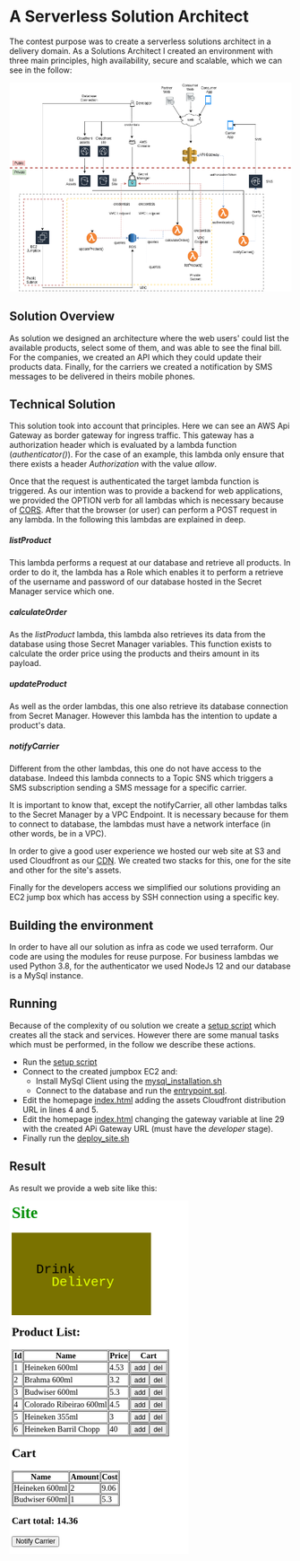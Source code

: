 # A Serverless Solution Architect
The contest purpose was to create a serverless solutions architect in a delivery domain.
As a Solutions Architect I created an environment with three main principles, high availability, secure and scalable, which we can see in the follow:

![solution](./resources/solution.png)

## Solution Overview
As solution we designed an architecture where the web users' could list the available products, select some of them, and was able to see the final bill. 
For the companies, we created an API which they could update their products data.
Finally, for the carriers we created a notification by SMS messages to be delivered in theirs mobile phones.

## Technical Solution
This solution took into account that principles. Here we can see an AWS Api Gateway as border gateway for ingress traffic. This gateway has a authorization header which is evaluated by a lambda function (_authenticator()_). For the case of an example, this lambda only ensure that there exists a header _Authorization_ with the value _allow_.

Once that the request is authenticated the target lambda function is triggered. As our intention was to provide a backend for web applications, we provided the OPTION verb for all lambdas which is necessary because of [CORS](https://developer.mozilla.org/en-US/docs/Web/HTTP/CORS). After that the browser (or user) can perform a POST request in any lambda. In the following this lambdas are explained in deep.

##### listProduct
This lambda performs a request at our database and retrieve all products. In order to do it, the lambda has a Role which enables it to perform a retrieve of the username and password of our database hosted in the Secret Manager service which one.

##### calculateOrder
As the _listProduct_ lambda, this lambda also retrieves its data from the database using those Secret Manager variables. This function exists to calculate the order price using the products and theirs amount in its payload.

##### updateProduct
As well as the order lambdas, this one also retrieve its database connection from Secret Manager. However this lambda has the intention to update a product's data.

##### notifyCarrier
Different from the other lambdas, this one do not have access to the database. Indeed this lambda connects to a Topic SNS which triggers a SMS subscription sending a SMS message for a specific carrier.

It is important to know that, except the notifyCarrier, all other lambdas talks to the Secret Manager by a VPC Endpoint. It is necessary because for them to connect to database, the lambdas must have a network interface (in other words, be in a VPC).

In order to give a good user experience we hosted our web site at S3 and used Cloudfront as our [CDN](https://en.wikipedia.org/wiki/Content_delivery_network). We created two stacks for this, one for the site and other for the site's assets.

Finally for the developers access we simplified our solutions providing an EC2 jump box which has access by SSH connection using a specific key.


## Building the environment
In order to have all our solution as infra as code we used terraform. Our code are using the modules for reuse purpose.
For business lambdas we used Python 3.8, for the authenticator we used NodeJs 12 and our database is a MySql instance.

## Running
Because of the complexity of ou solution we create a [setup script](setup.sh) which creates all the stack and services. However there are some manual tasks which must be performed, in the follow we describe these actions.
- Run the [setup script](setup.sh)
- Connect to the created jumpbox EC2 and:
    - Install MySql Client using the [mysql_installation.sh](usecases/order/database/assets/mysql_installation.sh)
    - Connect to the database and run the [entrypoint.sql](usecases/order/database/assets/entrypoint.sql).
- Edit the homepage [index.html](usecases/site/content/site/index.html) adding the assets Cloudfront distribution URL in lines 4 and 5.
- Edit the homepage [index.html](usecases/site/content/site/index.html) changing the gateway variable at line 29 with the created APi Gateway URL (must have the _developer_ stage).
- Finally run the [deploy_site.sh](deploy_site.sh)


## Result
As result we provide a web site like this:

![result](./resources/result.png)